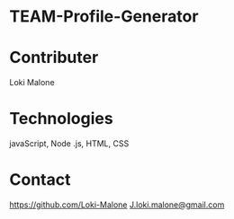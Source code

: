 # TEAM-Profile-Generator

# Contributer 
 Loki Malone

# Technologies
javaScript, Node .js, HTML, CSS

# Contact 
https://github.com/Loki-Malone
J.loki.malone@gmail.com 